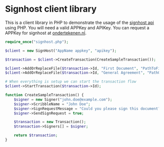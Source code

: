 # Signhost client library

This is a client library in PHP to demonstrate the usage of the [signhost api](https://api.signhost.com/) using PHP.
You will need a valid APPKey and APIKey.
You can request a APPKey for signhost at [ondertekenen.nl](https://www.ondertekenen.nl/api-proefversie/).

```php
require_once("signhost.php");

$client = new SignHost("AppName appkey", "apikey");

$transaction = $client->CreateTransaction(CreateSampleTransaction());

$client->AddOrReplaceFile($transaction->Id, "First Document", "PathToFile");
$client->AddOrReplaceFile($transaction->Id, "General Agreement", "PathOtherFile");

# When everything is setup we can start the transaction flow
$client->StartTransaction($transaction->Id);

function CreateSampleTransaction() {
    $signer = new Signer("john.doe@example.com");	    
    $signer->ScribbleName = "John Doe";
    $signer->SignRequestMessage = "Could you please sign this document?";
    $signer->SendSignRequest = true;

    $transaction = new Transaction();
    $transaction->Signers[] = $signer;

    return $transaction;
}
```
